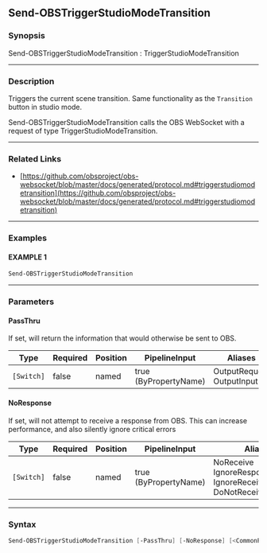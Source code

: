 Send-OBSTriggerStudioModeTransition
-----------------------------------




### Synopsis
Send-OBSTriggerStudioModeTransition : TriggerStudioModeTransition



---


### Description

Triggers the current scene transition. Same functionality as the `Transition` button in studio mode.


Send-OBSTriggerStudioModeTransition calls the OBS WebSocket with a request of type TriggerStudioModeTransition.



---


### Related Links
* [https://github.com/obsproject/obs-websocket/blob/master/docs/generated/protocol.md#triggerstudiomodetransition](https://github.com/obsproject/obs-websocket/blob/master/docs/generated/protocol.md#triggerstudiomodetransition)





---


### Examples
#### EXAMPLE 1
```PowerShell
Send-OBSTriggerStudioModeTransition
```



---


### Parameters
#### **PassThru**

If set, will return the information that would otherwise be sent to OBS.






|Type      |Required|Position|PipelineInput        |Aliases                      |
|----------|--------|--------|---------------------|-----------------------------|
|`[Switch]`|false   |named   |true (ByPropertyName)|OutputRequest<br/>OutputInput|



#### **NoResponse**

If set, will not attempt to receive a response from OBS.
This can increase performance, and also silently ignore critical errors






|Type      |Required|Position|PipelineInput        |Aliases                                                                |
|----------|--------|--------|---------------------|-----------------------------------------------------------------------|
|`[Switch]`|false   |named   |true (ByPropertyName)|NoReceive<br/>IgnoreResponse<br/>IgnoreReceive<br/>DoNotReceiveResponse|





---


### Syntax
```PowerShell
Send-OBSTriggerStudioModeTransition [-PassThru] [-NoResponse] [<CommonParameters>]
```

